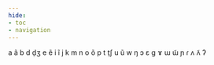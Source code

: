 ```yaml
---
hide:
- toc
- navigation
---
```

a
ã
b
d
d̠ʒ
e
ẽ
i
ĩ
j
k
m
n
o
õ
p
t
t̠ʃ
u
ũ
w
ŋ
ɔ
ɛ
ɡ
ɤ
ɯ
ɯ̃
ɲ
ɾ
ʌ
ʌ̃
ʔ
